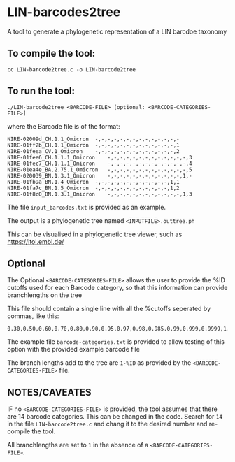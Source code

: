 # LIN-barcodes2tree
 A tool to generate a phylogenetic representation of a LIN barcdoe taxonomy

 ## To compile the tool:

```
cc LIN-barcode2tree.c -o LIN-barcode2tree
```
## To run the tool:

```
./LIN-barcode2tree <BARCODE-FILE> [optional: <BARCODE-CATEGORIES-FILE>]
```

where the Barcode file is of the format:

```
NIRE-02009d_CH.1.1_Omicron	-,-,-,-,-,-,-,-,-,-,-,-,-,-
NIRE-01ff2b_CH.1.1_Omicron	-,-,-,-,-,-,-,-,-,-,-,-,-,1
NIRE-01feea_CV.1_Omicron	-,-,-,-,-,-,-,-,-,-,-,-,-,2
NIRE-01fee6_CH.1.1.1_Omicron	-,-,-,-,-,-,-,-,-,-,-,-,-,3
NIRE-01fec7_CH.1.1.1_Omicron	-,-,-,-,-,-,-,-,-,-,-,-,-,4
NIRE-01ea4e_BA.2.75.1_Omicron	-,-,-,-,-,-,-,-,-,-,-,-,-,5
NIRE-020039_BN.1.3.1_Omicron	-,-,-,-,-,-,-,-,-,-,-,-,1,-
NIRE-01fb9a_BN.1.4_Omicron	-,-,-,-,-,-,-,-,-,-,-,-,1,1
NIRE-01fa7c_BN.1.5_Omicron	-,-,-,-,-,-,-,-,-,-,-,-,1,2
NIRE-01f8c0_BN.1.3.1_Omicron	-,-,-,-,-,-,-,-,-,-,-,-,1,3
```

The file `input_barcodes.txt` is provided as an example.

The output is a phylogenetic tree named `<INPUTFILE>.outtree.ph`

This can be visualised in a phylogenetic tree viewer, such as https://itol.embl.de/

## Optional

The Optional `<BARCODE-CATEGORIES-FILE>` allows the user to provide the %ID cutoffs used for each Barcode category, so that this information can provide branchlengths on the tree

This file should contain a single line with all the %cutoffs seperated by commas, like this:

```
0.30,0.50,0.60,0.70,0.80,0.90,0.95,0.97,0.98,0.985.0.99,0.999,0.9999,1.0
```

The example file `barcode-categories.txt` is provided to allow testing of this option with the provided example barcode file

The branch lengths add to the tree are `1-%ID` as provided by the `<BARCODE-CATEGORIES-FILE>` file.


## NOTES/CAVEATES

IF no `<BARCODE-CATEGORIES-FILE>` is provided, the tool assumes that there are 14 barcode categories. This can be changed in the code. Search for `14` in the file `LIN-barcode2tree.c` and chang it to the desired number and re-compile the tool.

All branchlengths are set to `1` in the absence of a `<BARCODE-CATEGORIES-FILE>`.


